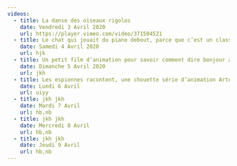 ```yaml
---
videos:
  - title: La danse des oiseaux rigolos
    date: Vendredi 3 Avril 2020
    url: https://player.vimeo.com/video/371504521
  - title: Le chat qui jouait du piano debout, parce que c’est un classique
    date: Samedi 4 Avril 2020
    url: hjk
  - title: Un petit film d’animation pour savoir comment dire bonjour aux gens en temps de covid19
    date: Dimanche 5 Avril 2020
    url: jkh
  - title: Les espionnes racontent, une chouette série d’animation Arte
    date: Lundi 6 Avril
    url: uiyy
  - title: jkh jkh
    date: Mardi 7 Avril
    url: hb,nb
  - title: jkh jkh
    date: Mercredi 8 Avril
    url: hb,nb
  - title: jkh jkh
    date: Jeudi 9 Avril
    url: hb,nb
---
```

